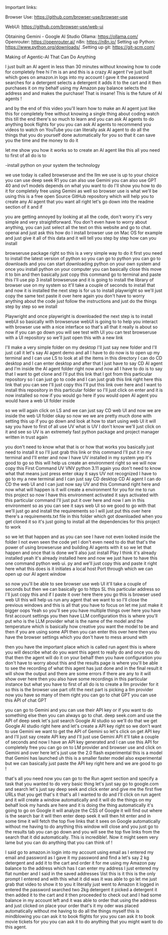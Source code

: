 Important links:

Browser Use: https://github.com/browser-use/browser-use

WebUI: [https://github.com/browser-use/web-ui ](https://github.com/browser-use/web-ui)

Obtaining Gemini - Google AI Studio
Ollama: https://ollama.com/ 
Openrouter: https://openrouter.ai/ 
 n8n: https://n8n.io/ 
 Setting up Python: https://www.python.org/downloads/ 
.Setting up git: https://git-scm.com/ 


Making of Agentic-AI That Can Do Anything


I just built an AI agent in less than 30 minutes without knowing how to code for completely free hi I'm is an and this is a crazy AI agent I've just built which goes on amazon.in logs into my account I gave it the password searches for a detergent selects a detergent it adds it to the cart and it then purchases it on my behalf using my Amazon pay balance selects the address and and makes the purchase!  That is insane!  This is the future of AI agents ! 

and by the end of this video you'll learn how to make an AI agent just like this for completely free without knowing a single thing about coding watch this till the end there's so much to learn and you can ask AI agents to do anything book flights for you you can ask AI agents to recommend you videos to watch on YouTube you can literally ask AI agent to do all the things that you do yourself done automatically for you so that it can save you the time and the money to do it 

let me show you how it works so to create an AI agent like this all you need to first of all do is to 

-install python on your system the technology 

we use today is called browseruse and the llm we use is up to your choice you can use deep seek R1 you can also use Gemini you can also use GPT 40 and ov1 models depends on what you want to do I'll show you how to do it for completely free using Gemini as well so browser use is what we'll be using this is a free open Source GitHub repository which will help you to create any AI agent that you want all right let's go down into the readme section of it and if

you are getting annoyed by looking at all the code, don't worry it's very simple and very straightforward. You don't even have to worry about anything, you can just select all the text on this website and go to chat. openai and just ask this how do I install browser use on Mac OS for example and just give it all of this data and it will tell you step by step how can you install

 browseruse package right so this is a very simple way to do it first you need to  install the latest version of python so you can go to python you can go to downloads and you can start downloading python on your own system and once you install python on your computer you can basically close this move it to bin and then basically just copy this command go to terminal and paste this I'll use pip 3 install browseruse and it is going to install the library of browser use on my system  so it'll take a couple of seconds to install that and now it is installed the next step is for us to install playwright so we'll just copy the same text paste it over here again you don't have to worry anything about the code just follow the instructions and just do the things step by step so we install 

Playwright and once playwright is downloaded the next step is to install webUI so basically with browseruse webUI is going to to help you interact with browser use with a nice interface so that's all that it really is about so now if you can go down you will see test with UI you can test browseruse with a UI repository so we'll just open this with a new link 

I'll make  a very simple folder on my desktop I'll just say new folder and I'll just call it let's say AI agent demo and all I have to do now is to open up my terminal and I can use LS to look at all the items in this directory I can do CD desktop and I can enter desktop and after that I just have to say CD AI agent and I'm inside the AI agent folder right now and now all I have to do is to say that I want to get clone and I'll put this link that I got from this particular repository so I can just go to code and I can just grab this link right here this link that you can see I'll just copy this I'll put this link over here and I want to install this repository in this particular folder so I'll just click on enter and it is now installed so now if you would go here if you would open AI agent you would have a web UI folder inside 

so we will again click on LS and we can just say CD web UI and now we are inside the web UI folder okay so now we we are pretty much done with setting this up if you go down and look at how to start using web UI it will say you have to first of all use UV what is UV I don't know we'll just click on it and see so UV is an extremely fast python package and project manager written in trust again 

you don't need to know what that is or how that works you basically just need to install it so I'll just grab this link or this command I'll put it in my terminal and I'll enter and now I have UV installed in my system yep it's good to go so this will help us create an environment right so we will now copy this First Command UV VNV python 3.11 again you don't need to know what that means just press enter okay it says UV not recognized I have to go to my a new terminal and I can just say CD desktop CD AI agent I can do CD the web UI and I can just now say UV and this Command right here and now what will happen is it will create a environment for you for me to run this project so now I have this environment activated it says activated with this particular command I'll just put it over here and now I am in this environment so as you can see it says web UI so we good to go with that we'll just go and install the requirements so I will just put this over here there's a requirements.txt file in this folder which got downloaded when you get cloned it so it's just going to install all the dependencies for this project to work

 so we let that happen and as you can see I have not even looked inside the folder I not even seen the code yet I don't even need to do that that's the power of using browseruse and building AI agents with it so we let that happen and once that is done we'll also just install Play I think it's already installed yeah it's already installed here and now we just have to have this one command python web ui. py and we'll just copy this and paste it right here what this does is it initiates a local host Port through which we can open up our AI agent window 

so now you'll be able to see browser use web UI it'll take a couple of seconds but then we can basically go to https SL this particular address so I'll just copy this and if I paste it over here there you go this is browser used web UI this will help us run any agent that we want to so I'll close the previous windows and this is all that you have to focus on let me just make it bigger oops Yeah so you'll see you have multiple things over here you have first account settings you then have LLM configuration this is where you'll put who is the LLM provider what is the name of the model and the temperature which is basically how creative you want the model to be and then if you are using some API then you can enter this over here then you have  the browser settings which you don't have to mess around with 

then you have the important place which is called run agent this is where you will describe what do you want this agent to really do and once you do that then the agent will do it on your behalf then you have configuration you don't have to worry about this and the results page is where you'll be able to see the recording of what this agent has just done and in the final result it will show the output and there are some errors if there are any to it will show over here then you also have some recordings in this particular instance but what you have to first of all do is to create a llm provider for it so this is the browser use part ofit the next part is picking a llm provider now you have so many of them right you can go to chat GPT you can use this API of chat GPT

 you can go to Gemini and you can use their API key or if you want to do something else then you can always go to chat. deep seek.com and use the API of deep seek let's just search Google AI studio so we'll do that we get Google AI studio right here and let's create a API key right so we don't want to use Gemini we want to get the API of Gemini so let's click on get API key and I'll just say create API key and I'll just use Gemini API it'll take a couple of seconds and now I have an API key generated and I can use this API for completely free you can go on to LM provider and browser use and click on Gemini and over here let's just use the 2.0 flash experimental this is a model that Gemini has launched uh this is a smaller faster model also experimental but we can basically just paste the API key right here and we are good to go !

that's all you need now you can go to the Run agent section and specify a task that you wanted to do very basic thing let's just say go to google.com and search let's just say deep seek and click enter and give me the first five URLs that you get that's it that's all I wanted to do and I'll click on run agent and it will create a window automatically and it will do the things on my behalf look my hands are here and it is doing the thing automatically it's going to go on Google it will analyze the CSS of Google it will find out where is the search bar it will then enter deep seek it will then hit enter and in some time it will fetch the top five links that it sees on Google automatically without me having to do anything this window will close and you just go to the results tab you can go down and you will see the top five links from the search that it did automatically. This is incredible!. Now it might seem very lame but you can do anything that you can think of !

I said go to amazon.in login into my account using email as I entered my email and password as I gave it my password and find a let's say 2 kg detergent and add it to the cart and order it for me using my Amazon pay balance to the address which has I can enter my address I just entered my flat number and I said in the saved addresses \list this is it this is the only prompt I entered and with this what it did was it was able to go let me just grab that video to show it to you it literally just went to Amazon it logged in entered the password searched two 2kg detergent it picked a detergent it then added it to the cart and it then proceeded to check out and I had some balance in my account left and it was able to order that using  the address and just clicked on place your order that's it my oder was placed automatically without me having to do all the things myself this is mindblowing you can ask it to book flights for you you can ask it to book movie tickets for you you can ask it to do anything that you might want to do this agent.
